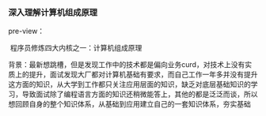 ### 深入理解计算机组成原理

 pre-view：

​	程序员修炼四大内核之一：计算机组成原理

​	背景：最新想跳槽，但是发现工作中的技术都是偏向业务curd，对技术上没有实质上的提升，面试发现大厂都对计算机基础有要求，而自己工作一年多并没有提升这方面的知识，从大学到工作都只关注应用层面的知识，缺乏对底层基础知识的学习，导致面试除了编程语言方面的知识还稍微能答上，其他的都是泛泛而谈，所以想回顾自身的整个知识体系，从基础到应用建立自己的一套知识体系，夯实基础

